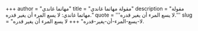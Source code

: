 +++
author = "مهاتما غاندي"
title = "مقولة مهاتما غاندي"
description = "مقولة مهاتما غاندي: لا يسع المرء أن يغير قدره."
quote = '''لا يسع المرء أن يغير قدره.''' 
slug = "لا-يسع-المرء-أن-يغير-قدره"
+++
لا يسع المرء أن يغير قدره.
